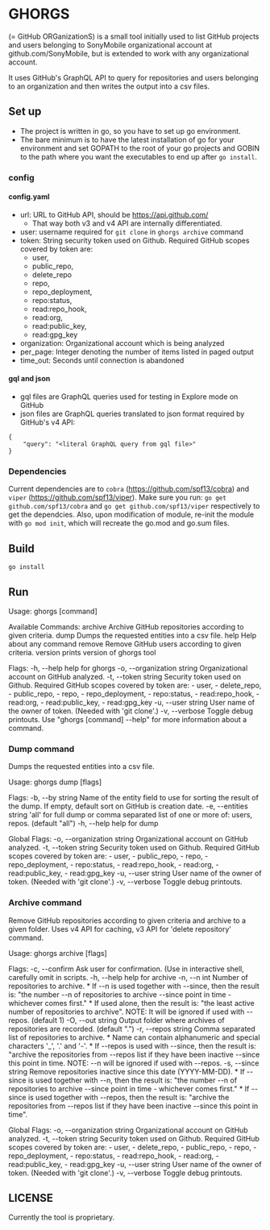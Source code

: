 # GHORGS
(= GitHub ORGanizationS) is a small tool initially used to list
GitHub projects and users belonging to SonyMobile organizational account
at github.com/SonyMobile, but is extended to work with any
organizational account.

It uses GitHub's GraphQL API to query for repositories and users belonging to
an organization and then writes the output into a csv files.

## Set up
* The project is written in go, so you have to set up go environment.
* The bare minimum is to have the latest installation of go for your environment and
  set GOPATH to the root of your go projects and GOBIN to the path where you want
  the executables to end up after `go install`.

### config

#### config.yaml
* url: URL to GitHub API, should be https://api.github.com/
  * That way both v3 and v4 API are internally differentiated.
* user: username required for `git clone` in `ghorgs archive` command
* token: String security token used on Github. Required GitHub scopes covered by token are:
  * user,
  * public_repo,
  * delete_repo
  * repo,
  * repo_deployment,
  * repo:status,
  * read:repo_hook,
  * read:org,
  * read:public_key,
  * read:gpg_key
* organization: Organizational account which is being analyzed
* per_page: Integer denoting the number of items listed in paged output
* time_out: Seconds until connection is abandoned

#### gql and json
* gql files are GraphQL queries used for testing in Explore mode on GitHub
* json files are GraphQL queries translated to json format required by
  GitHub's v4 API:
```
{
    "query": "<literal GraphQL query from gql file>"
}
```

### Dependencies
Current dependencies are to `cobra` (https://github.com/spf13/cobra) and
`viper` (https://github.com/spf13/viper).
Make sure you run:
`go get github.com/spf13/cobra` and `go get github.com/spf13/viper`
respectively to get the dependcies.
Also, upon modification of module, re-init the module
with `go mod init`, which will recreate the go.mod and go.sum files.

## Build
`go install`

## Run
Usage:
  ghorgs [command]

  Available Commands:
    archive     Archive GitHub repositories according to given criteria.
    dump        Dumps the requested entities into a csv file.
    help        Help about any command
    remove      Remove GitHub users according to given criteria.
    version     prints version of ghorgs tool

  Flags:
    -h, --help                  help for ghorgs
    -o, --organization string   Organizational account on GitHub analyzed.
    -t, --token string          Security token used on Github.
        Required GitHub scopes covered by token are:
            - user,
            - delete_repo,
            - public_repo,
            - repo,
            - repo_deployment,
            - repo:status,
            - read:repo_hook,
            - read:org,
            - read:public_key,
            - read:gpg_key
    -u, --user string           User name of the owner of token. (Needed with 'git clone'.)
    -v, --verbose               Toggle debug printouts.
Use "ghorgs [command] --help" for more information about a command.

### Dump command
Dumps the requested entities into a csv file.

Usage:
  ghorgs dump [flags]

  Flags:
    -b, --by string         Name of the entity field to use for sorting the result of the dump.
        If empty, default sort on GitHub is creation date.
    -e, --entities string   'all' for full dump or comma separated list of one or more of:
        users, repos. (default "all")
    -h, --help              help for dump

  Global Flags:
    -o, --organization string   Organizational account on GitHub analyzed.
    -t, --token string          Security token used on Github.
        Required GitHub scopes covered by token are:
            - user,
            - public_repo,
            - repo,
            - repo_deployment,
            - repo:status,
            - read:repo_hook,
            - read:org,
            - read:public_key,
            - read:gpg_key
    -u, --user string           User name of the owner of token. (Needed with 'git clone'.)
    -v, --verbose               Toggle debug printouts.

### Archive command
Remove GitHub repositories according to given criteria and archive to a given folder.
Uses v4 API for caching, v3 API for 'delete repository' command.

Usage:
  ghorgs archive [flags]

  Flags:
    -c, --confirm        Ask user for confirmation. (Use in interactive shell, carefully omit in scripts.
    -h, --help           help for archive
    -n, --n int          Number of repositories to archive.
        * If --n is used together with --since, then the result is:
          "the number --n of repositories to archive --since point in time - whichever comes first."
        * If used alone, then the result is:
          "the least active number of repositories to archive".
        NOTE: It will be ignored if used with --repos.
        (default 1)
    -O, --out string     Output folder where archives of repositories are recorded. (default ".")
    -r, --repos string   Comma separated list of repositories to archive.
        * Name can contain alphanumeric and special characters '_', '.' and '-'.
        * If --repos is used with --since, then the result is:
          "archive the repositories from --repos list if they have been inactive --since this point in time.
        NOTE: --n will be ignored if used with --repos.
    -s, --since string   Remove repositories inactive since this date (YYYY-MM-DD).
        * If --since is used together with --n, then the result is:
          "the number --n of repositories to archive --since point in time - whichever comes first."
        * If --since is used together with --repos, then the result is:
          "archive the repositories from --repos list if they have been inactive --since this point in time".

  Global Flags:
    -o, --organization string   Organizational account on GitHub analyzed.
    -t, --token string          Security token used on Github.
        Required GitHub scopes covered by token are:
            - user,
            - delete_repo,
            - public_repo,
            - repo,
            - repo_deployment,
            - repo:status,
            - read:repo_hook,
            - read:org,
            - read:public_key,
            - read:gpg_key
    -u, --user string           User name of the owner of token. (Needed with 'git clone'.)
    -v, --verbose               Toggle debug printouts.

## LICENSE
Currently the tool is proprietary.
